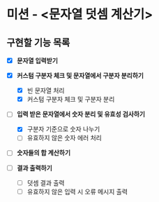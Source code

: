# 미션 - <문자열 덧셈 계산기>

## 구현할 기능 목록

- [x] **문자열 입력받기**

- [x] **커스텀 구분자 체크 및 문자열에서 구분자 분리하기**

  - [x] 빈 문자열 처리
  - [x] 커스텀 구분자 체크 및 구분자 분리

- [ ] **입력 받은 문자열에서 숫자 분리 및 유효성 검사하기**

  - [x] 구분자 기준으로 숫자 나누기
  - [ ] 유효하지 않은 숫자 에러 처리

- [ ] **숫자들의 합 계산하기**
- [ ] **결과 출력하기**

  - [ ] 덧셈 결과 출력
  - [ ] 유효하지 않은 입력 시 오류 메시지 출력
